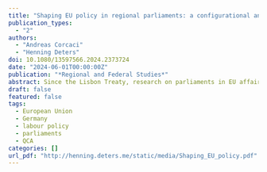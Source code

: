 ```yaml
---
title: "Shaping EU policy in regional parliaments: a configurational analysis of the Posted Workers Directive in Germany"
publication_types:
  - "2"
authors:
  - "Andreas Corcaci"
  - "Henning Deters"
doi: 10.1080/13597566.2024.2373724
date: "2024-06-01T00:00:00Z"
publication: "*Regional and Federal Studies*"
abstract: Since the Lisbon Treaty, research on parliaments in EU affairs turned to the regional level, but few studies ask how subnational legislators engage with the substance of EU policies. We examine this topic based on statements by the parliamentary groups in all German Landtage concerning the reform of the Posted Workers Directive, which became particularly salient when the European Court of Justice liberalized wage clauses in state procurement law. Under which conditions did the parliamentary groups support the reform? Our configurational analysis reveals that a left party identity is the only necessary attribute for support, and that it becomes sufficient in conjunction with the group being in opposition or with state policy being affected by European jurisprudence. We find little evidence that the local economic context mattered. The results partly confirm research on the Europeanization of state procurement law but highlight the importance of policy shaping from below.
draft: false
featured: false
tags:
  - European Union
  - Germany
  - labour policy
  - parliaments
  - QCA
categories: []
url_pdf: "http://henning.deters.me/static/media/Shaping_EU_policy.pdf"
---
```


